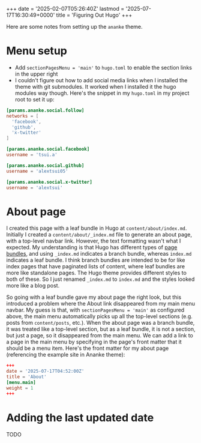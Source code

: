 +++
date = '2025-02-07T05:26:40Z'
lastmod = '2025-07-17T16:30:49+0000'
title = 'Figuring Out Hugo'
+++

Here are some notes from setting up the `ananke` theme.

# Menu setup

- Add `sectionPagesMenu = 'main'` to `hugo.toml` to enable the section links in the upper right
- I couldn't figure out how to add social media links when I installed the theme
  with git submodules. It worked when I installed it the hugo modules way
  though. Here's the snippet in my `hugo.toml` in my project root to set it up:

```toml
[params.ananke.social.follow]
networks = [
  'facebook',
  'github',
  'x-twitter'
]

[params.ananke.social.facebook]
username = 'tsui.a'

[params.ananke.social.github]
username = 'alextsui05'

[params.ananke.social.x-twitter]
username = 'alextsui'
```

# About page

I created this page with a leaf bundle in Hugo at `content/about/index.md`.
Initially I created a `content/about/_index.md` file to generate an about page, with a top-level navbar link.
However, the text formatting wasn't what I expected.
My understanding is that Hugo has different types of [page bundles](https://gohugo.io/content-management/page-bundles), and using `_index.md` indicates a branch bundle, whereas `index.md` indicates a leaf bundle.
I think branch bundles are intended to be for like index pages that have paginated lists of content, where leaf bundles are more like standalone pages.
The Hugo theme provides different styles to both of these.
So I just renamed `_index.md` to `index.md` and the styles looked more like a blog post.

So going with a leaf bundle gave my about page the right look, but this introduced a problem where the About link disappeared from my main menu navbar.
My guess is that, with `sectionPagesMenu = 'main'` as configured above, the main menu automatically picks up all the top-level sections (e.g. posts from `content/posts`, etc.).
When the about page was a branch bundle, it was treated like a top-level section, but as a leaf bundle, it is not a section, but just a page, so it disappeared from the main menu.
We can add a link to a page in the main menu by specifying in the page's front matter that it should be a menu item.
Here's the front matter for my about page (referencing the example site in Ananke theme):

```toml
+++
date = '2025-07-17T04:52:00Z'
title = 'About'
[menu.main]
weight = 1
+++
```

# Adding the last updated date

TODO
